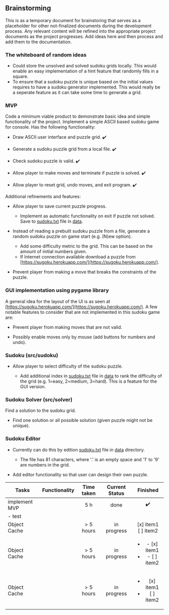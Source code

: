 ## Brainstorming

This is as a temporary document for brainstoring that serves as a placeholder for other not-finalized documents during the development process. Any relevant content will
be refined into the appropriate project documents as the project progresses. Add ideas here and then process and add them to the documentation.

### The whiteboard of random ideas

- Could store the unsolved and solved sudoku grids locally. This would enable an easy implementation of a hint feature that randomly fills in a square.
- To ensure that a sudoku puzzle is unique based on the initial values requires to have a sudoku generator implemented. This would really be a seperate feature as it can take some time to generate a grid.

### MVP

Code a minimum viable product to demonstrate basic idea and simple functionality of the project. Implement a simple ASCII based sudoku game for console. Has the following functionality:

- Draw ASCII user interface and puzzle grid. :heavy_check_mark:

- Generate a sudoku puzzle grid from a local file. :heavy_check_mark:

- Check sudoku puzzle is valid. :heavy_check_mark: 

- Allow player to make moves and terminate if puzzle is solved. :heavy_check_mark:

- Allow player to reset grid, undo moves, and exit program. :heavy_check_mark:

Additional refinements and features:

- Allow player to save current puzzle progress.

  + Implement as automatic functionality on exit if puzzle not solved. Save to [sudoku.txt](https://github.com/Ozath/ot-harjoitustyo/blob/master/data/sudoku.txt) file in [data](https://github.com/Ozath/ot-harjoitustyo/tree/master/data).

- Instead of reading a prebuilt sudoku puzzle from a file, generate a random sudoku puzzle on game start (e.g. (N)ew option).
  + Add some difficulty metric to the grid. This can be based on the amount of initial numbers given.
  + If Internet connection available download a puzzle from [https://sugoku.herokuapp.com/](https://sugoku.herokuapp.com/).

- Prevent player from making a move that breaks the constraints of the puzzle.

### GUI implementation using pygame library

A general idea for the layout of the UI is as seen at [https://sugoku.herokuapp.com/](https://sugoku.herokuapp.com/). A few notable features to consider that are not implemented in this sudoku game are:

- Prevent player from making moves that are not valid.

- Possibly enable moves only by mouse (add buttons for numbers and undo).

### Sudoku (src/sudoku)

- Allow player to select difficulty of the sudoku puzzle.

  + Add additional index in [sudoku.txt](https://github.com/Ozath/ot-harjoitustyo/blob/master/data/sudoku.txt) file in [data](https://github.com/Ozath/ot-harjoitustyo/tree/master/data) to rank the difficulty of the grid (e.g. 1=easy, 2=medium, 3=hard). This is a feature for the GUI version.

### Sudoku Solver (src/solver)

Find a solution to the sudoku grid.
- Find one solution or all possible solution (given puzzle might not be unique).

### Sudoku Editor

- Currently can do this by edition [sudoku.txt](https://github.com/Ozath/ot-harjoitustyo/blob/master/data/sudoku.txt) file in [data](https://github.com/Ozath/ot-harjoitustyo/tree/master/data) directory.
  + The file has 81 characters, where '.' is an empty space and '1' to '9' are numbers in the grid.

- Add editor functionality so that user can design their own puzzle.

| Tasks           | Functionality | Time taken | Current Status | Finished | 
| ---             | ---           | :-:        | :-:            | :-:      |
| implement MVP | |  5 h  | done | :heavy_check_mark:
| - test | | |
| Object Cache   | | > 5 hours  | in progress | [x] item1<br/>[ ] item2
| Object Cache   | | > 5 hours  | in progress | <ul><li>- [x] item1</li><li>- [ ] item2</li></ul>
| Object Cache   | | > 5 hours  | in progress | <ul><li>[x] item1</li><li>[ ] item2</li></ul>
